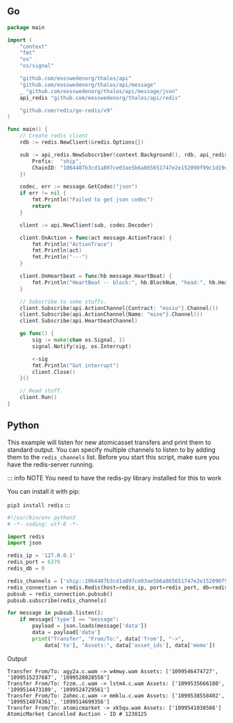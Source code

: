 
## Go

```go
package main

import (
	"context"
	"fmt"
	"os"
	"os/signal"

	"github.com/eosswedenorg/thalos/api"
	"github.com/eosswedenorg/thalos/api/message"
	_ "github.com/eosswedenorg/thalos/api/message/json"
	api_redis "github.com/eosswedenorg/thalos/api/redis"

	"github.com/redis/go-redis/v9"
)

func main() {
	// Create redis client
	rdb := redis.NewClient(&redis.Options{})

	sub := api_redis.NewSubscriber(context.Background(), rdb, api_redis.Namespace{
		Prefix:  "ship",
		ChainID: "1064487b3cd1a897ce03ae5b6a865651747e2e152090f99c1d19d44e01aea5a4", // Wax mainnet.
	})

	codec, err := message.GetCodec("json")
	if err != nil {
		fmt.Println("Failed to get json codec")
		return
	}

	client := api.NewClient(sub, codec.Decoder)

	client.OnAction = func(act message.ActionTrace) {
		fmt.Println("ActionTrace")
		fmt.Println(act)
		fmt.Println("---")
	}

	client.OnHeartbeat = func(hb message.HeartBeat) {
		fmt.Println("HeartBeat -- block:", hb.BlockNum, "head:", hb.HeadBlockNum, "lib:", hb.LastIrreversibleBlockNum)
	}

	// Subscribe to some stuffs.
	client.Subscribe(api.ActionChannel{Contract: "eosio"}.Channel())
	client.Subscribe(api.ActionChannel{Name: "mine"}.Channel())
	client.Subscribe(api.HeartbeatChannel)

	go func() {
		sig := make(chan os.Signal, 1)
		signal.Notify(sig, os.Interrupt)

		<-sig
		fmt.Println("Got interrupt")
		client.Close()
	}()

	// Read stuff.
	client.Run()
}

```

## Python

This example will listen for new atomicasset transfers and print them to standard output.
You can specify multiple channels to listen to by adding them to the `redis_channels` list.
Before you start this script, make sure you have the redis-server running.

::: info NOTE
You need to have the redis-py library installed for this to work

You can install it with pip:

`pip3 install redis`
:::

```python
#!/usr/bin/env python3
# -*- coding: utf-8 -*-

import redis
import json

redis_ip = '127.0.0.1'
redis_port = 6379
redis_db = 0

redis_channels = ['ship::1064487b3cd1a897ce03ae5b6a865651747e2e152090f99c1d19d44e01aea5a4::actions/contract/atomicassets/name/logtransfer']
redis_connection = redis.Redis(host=redis_ip, port=redis_port, db=redis_db)
pubsub = redis_connection.pubsub()
pubsub.subscribe(redis_channels)

for message in pubsub.listen():
    if message['type'] == "message":
        payload = json.loads(message['data'])
        data = payload['data']
        print("Transfer", "From/To:", data['from'], "->",
            data['to'], "Assets:", data['asset_ids'], data['memo'])
```
Output
```
Transfer From/To: agy2a.c.wam -> w4mwy.wam Assets: ['1099546474727', '1099515237687', '1099528028558']
Transfer From/To: fzzm..c.wam -> lstm4.c.wam Assets: ['1099535666180', '1099514473189', '1099524729561']
Transfer From/To: 2ahmc.c.wam -> mmklu.c.wam Assets: ['1099538558402', '1099514074361', '1099514699356']
Transfer From/To: atomicmarket -> xk5qu.wam Assets: ['1099541038508'] AtomicMarket Cancelled Auction - ID # 1238125
```